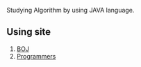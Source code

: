 Studying Algorithm by using JAVA language.

<h2>Using site</h2>

1. [BOJ](https://www.acmicpc.net/)
2. [Programmers](https://programmers.co.kr/)
